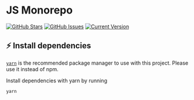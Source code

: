 JS Monorepo
============
[![GitHub Stars](https://img.shields.io/github/stars/felipecesr/monorepo.svg)](https://github.com/felipecesr/monorepo/stargazers) [![GitHub Issues](https://img.shields.io/github/issues/felipecesr/monorepo.svg)](https://github.com/felipecesr/monorepo/issues) [![Current Version](https://img.shields.io/badge/version-1.0.0-green.svg)](https://github.com/felipecesr/monorepo)

## ⚡️ Install dependencies

[`yarn`](https://yarnpkg.com/) is the recommended package manager to use with this project. Please use it instead of npm.

Install dependencies with yarn by running

```sh
yarn
```
